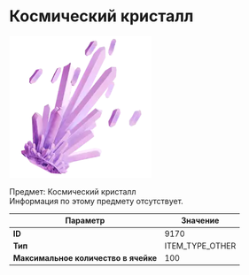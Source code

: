 # Космический кристалл

![Item Image](../img/9170.webp?raw=true)

Предмет: Космический кристалл<br>Информация по этому предмету отсутствует.


| Параметр | Значение |
|----------|----------|
| **ID** | 9170 |
| **Тип** | ITEM_TYPE_OTHER |
| **Максимальное количество в ячейке** | 100 |

